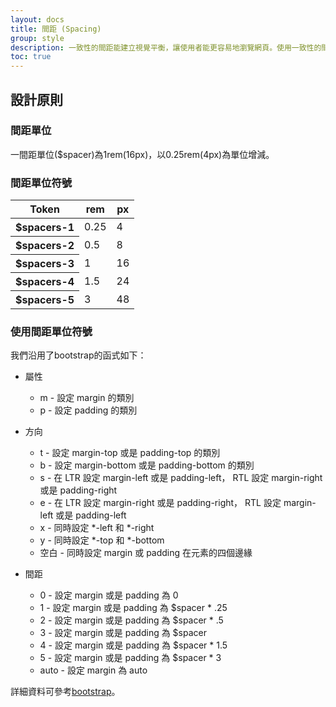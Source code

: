 ```yaml
---
layout: docs
title: 間距 (Spacing)
group: style
description: 一致性的間距能建立視覺平衡，讓使用者能更容易地瀏覽網頁。使用一致性的間距能提高UI品質。
toc: true
---
```


## 設計原則

### 間距單位

一間距單位($spacer)為1rem(16px)，以0.25rem(4px)為單位增減。

### 間距單位符號

<table class="table">
  <thead>
    <tr>
      <th scope="col">Token</th>
      <th scope="col">rem</th>
      <th scope="col">px</th>
    </tr>
  </thead>
  <tbody>
    <tr>
      <th scope="row">$spacers-1</th>
      <td>0.25</td>
      <td>4</td>
    </tr>
    <tr>
      <th scope="row">$spacers-2</th>
      <td>0.5</td>
      <td>8</td>
    </tr>
    <tr>
      <th scope="row">$spacers-3</th>
      <td>1</td>
      <td>16</td>
    </tr>
    <tr>
      <th scope="row">$spacers-4</th>
      <td>1.5</td>
      <td>24</td>
    </tr>
    <tr>
      <th scope="row">$spacers-5</th>
      <td>3</td>
      <td>48</td>
    </tr>
  </tbody>
</table>

### 使用間距單位符號

我們沿用了bootstrap的函式如下：

- 屬性
  - m - 設定 margin 的類別
  - p - 設定 padding 的類別

- 方向
  - t - 設定 margin-top 或是 padding-top 的類別
  - b - 設定 margin-bottom 或是 padding-bottom 的類別
  - s - 在 LTR 設定 margin-left 或是 padding-left， RTL 設定 margin-right 或是 padding-right
  - e - 在 LTR 設定 margin-right 或是 padding-right， RTL 設定 margin-left 或是 padding-left
  - x - 同時設定 *-left 和 *-right
  - y - 同時設定 *-top 和 *-bottom
  - 空白 - 同時設定 margin 或 padding 在元素的四個邊緣

- 間距
  - 0 - 設定 margin 或是 padding 為 0
  - 1 - 設定 margin 或是 padding 為 $spacer * .25
  - 2 - 設定 margin 或是 padding 為 $spacer * .5
  - 3 - 設定 margin 或是 padding 為 $spacer
  - 4 - 設定 margin 或是 padding 為 $spacer * 1.5
  - 5 - 設定 margin 或是 padding 為 $spacer * 3
  - auto - 設定 margin 為 auto


詳細資料可參考[bootstrap](https://getbootstrap.com/docs/5.1/utilities/spacing/)。



<!-- ### 配置間距 (Layout spacing)

元件與元件間的間距

<img class="img-fluid" src="https://i.imgur.com/mZlBVEk.png" >

## 元件間距 (Component spacing)

元件內的間距

<img class="img-fluid" src="https://i.imgur.com/sfF0oxj.png" >

## 文字間距 (Typography spacing)

文字與文字之間的間距

<img class="img-fluid" src="https://i.imgur.com/MrUjrdq.png" >

```
Body text: 1rem (16px)
Margin-top: 0
Heading margin-botttom: .5 rem (8px)
Paragraph margin-bottom: 1rem (16px)
```

## 間距集 (Spacing)

也可以繼續往上加，但一定要是 4 或 8 的倍數。
<img class="img-fluid" src="https://i.imgur.com/EAk6Q4W.png" > -->
